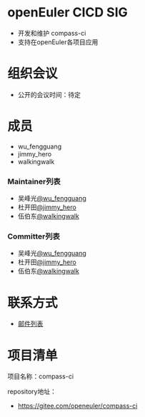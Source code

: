 # openEuler CICD SIG

- 开发和维护 compass-ci
- 支持在openEuler各项目应用

# 组织会议

- 公开的会议时间：待定

# 成员

- wu_fengguang
- jimmy_hero
- walkingwalk

### Maintainer列表

- 吴峰光[@wu_fengguang](https://gitee.com/wu_fengguang)
- 杜开田[@jimmy_hero](https://gitee.com/jimmy_hero)
- 伍伯东[@walkingwalk](https://gitee.com/walkingwalk)

### Committer列表

- 吴峰光[@wu_fengguang](https://gitee.com/wu_fengguang)
- 杜开田[@jimmy_hero](https://gitee.com/jimmy_hero)
- 伍伯东[@walkingwalk](https://gitee.com/walkingwalk)

# 联系方式

- [邮件列表](compass-ci@openeuler.org)


# 项目清单

项目名称：compass-ci

repository地址：

- https://gitee.com/openeuler/compass-ci

